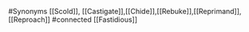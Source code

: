 
#Synonyms [[Scold]], [[Castigate]],[[Chide]],[[Rebuke]],[[Reprimand]],[[Reproach]]
#connected [[Fastidious]]
